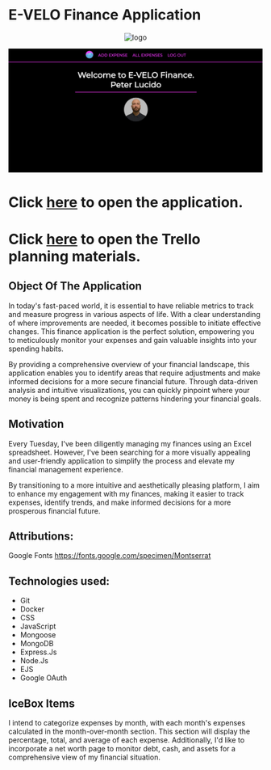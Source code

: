 # E-VELO Finance Application

<p align="center">
<img width="150" alt="logo" src="https://user-images.githubusercontent.com/127632779/234599864-abfebcc0-f9c4-4538-b730-47fbf4ec430f.png">
</p>

![image](/public/images/Screenshot%202023-04-25%20at%2010.53.46%20PM.png)


# Click [here](https://evelo-finance.fly.dev/) to open the application.

# Click [here](https://trello.com/b/h2CcgQmw/finacial-project) to open the Trello planning materials.

## Object Of The Application
In today's fast-paced world, it is essential to have reliable metrics to track and measure progress in various aspects of life. With a clear understanding of where improvements are needed, it becomes possible to initiate effective changes. This finance application is the perfect solution, empowering you to meticulously monitor your expenses and gain valuable insights into your spending habits.

By providing a comprehensive overview of your financial landscape, this application enables you to identify areas that require adjustments and make informed decisions for a more secure financial future. Through data-driven analysis and intuitive visualizations, you can quickly pinpoint where your money is being spent and recognize patterns hindering your financial goals.

## Motivation
Every Tuesday, I've been diligently managing my finances using an Excel spreadsheet. However, I've been searching for a more visually appealing and user-friendly application to simplify the process and elevate my financial management experience.

By transitioning to a more intuitive and aesthetically pleasing platform, I aim to enhance my engagement with my finances, making it easier to track expenses, identify trends, and make informed decisions for a more prosperous financial future.

## Attributions:
Google Fonts
https://fonts.google.com/specimen/Montserrat

## Technologies used:
* Git
* Docker
* CSS
* JavaScript
* Mongoose
* MongoDB
* Express.Js
* Node.Js
* EJS
* Google OAuth

## IceBox Items
I intend to categorize expenses by month, with each month's expenses calculated in the month-over-month section. This section will display the percentage, total, and average of each expense. Additionally, I'd like to incorporate a net worth page to monitor debt, cash, and assets for a comprehensive view of my financial situation.